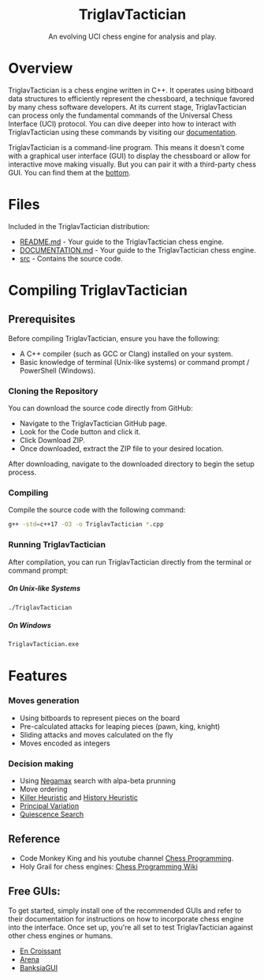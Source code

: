 <div align="center">

  <h1>TriglavTactician</h1>

  An evolving UCI chess engine for analysis and play.

</div>

# Overview

TriglavTactician is a chess engine written in C++. It operates using bitboard data structures to efficiently represent the chessboard, a technique favored by many chess software developers. At its current stage, TriglavTactician can process only the fundamental commands of the Universal Chess Interface (UCI) protocol. You can dive deeper into how to interact with TriglavTactician using these commands by visiting our [documentation][documentation_link].

TriglavTactician is a command-line program. This means it doesn't come with a graphical user interface (GUI) to display the chessboard or allow for interactive move making visually. But you can pair it with a third-party chess GUI. You can find them at the [bottom](#free-guis).

# Files

Included in the TriglavTactician distribution:

  * [README.md][readme_link] - Your guide to the TriglavTactician chess engine.
  * [DOCUMENTATION.md][documentation_link] - Your guide to the TriglavTactician chess engine.
  * [src][src_link] - Contains the source code.


# Compiling TriglavTactician

## Prerequisites

Before compiling TriglavTactician, ensure you have the following:
- A C++ compiler (such as GCC or Clang) installed on your system.
- Basic knowledge of terminal (Unix-like systems) or command prompt / PowerShell (Windows).

### Cloning the Repository

You can download the source code directly from GitHub:

* Navigate to the TriglavTactician GitHub page.
* Look for the Code button and click it.
* Click Download ZIP.
* Once downloaded, extract the ZIP file to your desired location.

After downloading, navigate to the downloaded directory to begin the setup process.

### Compiling 

Compile the source code with the following command:

```bash
g++ -std=c++17 -O3 -o TriglavTactician *.cpp
```

### Running TriglavTactician 

After compilation, you can run TriglavTactician directly from the terminal or command prompt:

##### On Unix-like Systems
```bash
./TriglavTactician
```

##### On Windows
```bash
TriglavTactician.exe
```

# Features

### Moves generation
* Using bitboards to represent pieces on the board
* Pre-calculated attacks for leaping pieces (pawn, king, knight)
* Sliding attacks and moves calculated on the fly
* Moves encoded as integers

### Decision making
* Using [Negamax][nega_link] search with alpa-beta prunning
* Move ordering
* [Killer Heuristic][kill_link] and [History Heuristic][his_link]
* [Principal Variation ][PV_link]
* [Quiescence Search][qs_link]

## Reference 
* Code Monkey King and his youtube channel [Chess Programming](https://www.youtube.com/channel/UCB9-prLkPwgvlKKqDgXhsMQ).
* Holy Grail for chess engines: [Chess Programming Wiki](https://www.chessprogramming.org/Main_Page)

## Free GUIs:

To get started, simply install one of the recommended GUIs and refer to their documentation for instructions on how to incorporate chess engine into the interface. Once set up, you're all set to test TriglavTactician against other chess engines or humans.

* [En Croissant](https://encroissant.org/)
* [Arena](http://www.playwitharena.de/)
* [BanksiaGUI](https://banksiagui.com/download/)












[readme_link]: https://github.com/b-lovro/TriglavTactician/blob/master/README.md
[documentation_link]:https://github.com/b-lovro/TriglavTactician/blob/master/DOCUMENTATION.md
[src_link]: https://github.com/b-lovro/TriglavTactician/tree/master/src
[qs_link]: https://www.chessprogramming.org/Quiescence_Search
[PV_link]: https://www.chessprogramming.org/Principal_Variation
[kill_link]: https://www.chessprogramming.org/Killer_Heuristic
[his_link]: https://www.chessprogramming.org/History_Heuristic
[nega_link]: https://www.chessprogramming.org/Negamax
[video_link]: https://cloud.uni-konstanz.de/index.php/s/5dLaXSPAq2b34p4